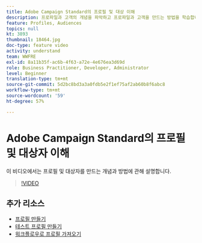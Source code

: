 ```yaml
---
title: Adobe Campaign Standard의 프로필 및 대상 이해
description: 프로파일과 고객의 개념을 파악하고 프로파일과 고객을 만드는 방법을 학습합니다.
feature: Profiles, Audiences
topics: null
kt: 3893
thumbnail: 18464.jpg
doc-type: feature video
activity: understand
team: WWFRE
exl-id: 8a11b35f-ac6b-4f63-a72e-4e676ea3d69d
role: Business Practitioner, Developer, Administrator
level: Beginner
translation-type: tm+mt
source-git-commit: 5d2bc8bd3a3a0fdb5e2f1ef75af2ab60b8f6abc8
workflow-type: tm+mt
source-wordcount: '59'
ht-degree: 57%

---
```


# Adobe Campaign Standard의 프로필 및 대상자 이해

이 비디오에서는 프로필 및 대상자를 만드는 개념과 방법에 관해 설명합니다.

>[!VIDEO](https://video.tv.adobe.com/v/18464?quality=12)

## 추가 리소스

* [프로필 만들기](/help/profiles-and-audiences/creating-a-profile.md)
* [테스트 프로필 만들기](/help/profiles-and-audiences/test-profiles.md)
* [워크플로우로 프로필 가져오기](/help/managing-processes-and-data/importing-profiles.md)
